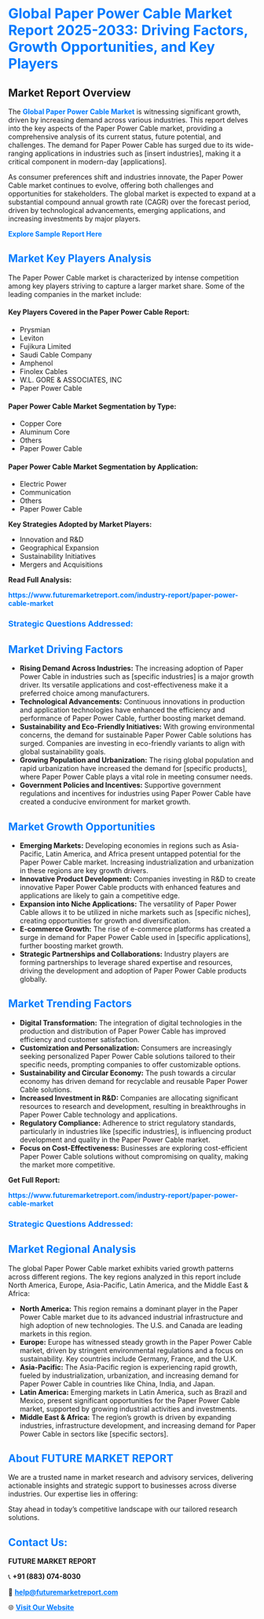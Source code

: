 <h1 style="color: #007BFF;">Global Paper Power Cable Market Report 2025-2033: Driving Factors, Growth Opportunities, and Key Players</h1>

<section id="overview">
<h2>Market Report Overview</h2>
<p>The <a href="https://www.futuremarketreport.com/industry-report/paper-power-cable-market" style="color: #007BFF; text-decoration: none;"><strong>Global Paper Power Cable Market</strong></a> is witnessing significant growth, driven by increasing demand across various industries. This report delves into the key aspects of the Paper Power Cable market, providing a comprehensive analysis of its current status, future potential, and challenges. The demand for Paper Power Cable has surged due to its wide-ranging applications in industries such as [insert industries], making it a critical component in modern-day [applications].</p>
<p>As consumer preferences shift and industries innovate, the Paper Power Cable market continues to evolve, offering both challenges and opportunities for stakeholders. The global market is expected to expand at a substantial compound annual growth rate (CAGR) over the forecast period, driven by technological advancements, emerging applications, and increasing investments by major players.</p>
</section>

<section id="overview">
<p><a href="https://www.futuremarketreport.com/request-sample/reportId=97472" style="color: #007BFF; text-decoration: none;"><strong>Explore Sample Report Here</strong></a></p>
</section>

<section id="key-players">
<h2 style="color: #007BFF;">Market Key Players Analysis</h2>
<p>The Paper Power Cable market is characterized by intense competition among key players striving to capture a larger market share. Some of the leading companies in the market include:</p>
<h4>Key Players Covered in the Paper Power Cable Report:</h4>
<ul><li>Prysmian</li><li>Leviton</li><li>Fujikura Limited</li><li>Saudi Cable Company</li><li>Amphenol</li><li>Finolex Cables</li><li>W.L. GORE &amp; ASSOCIATES, INC</li><li>Paper Power Cable</li></ul>
<h4>Paper Power Cable Market Segmentation by Type:</h4>
<ul><li>Copper Core</li><li>Aluminum Core</li><li>Others</li><li>Paper Power Cable</li></ul>

<h4>Paper Power Cable Market Segmentation by Application:</h4>
<ul><li>Electric Power</li><li>Communication</li><li>Others</li><li>Paper Power Cable</li></ul>
<p><strong>Key Strategies Adopted by Market Players:</strong></p>
<ul>
<li>Innovation and R&D</li>
<li>Geographical Expansion</li>
<li>Sustainability Initiatives</li>
<li>Mergers and Acquisitions</li>
</ul>
</section>

<section>
<p><strong>Read Full Analysis: </strong></p><a href="https://www.futuremarketreport.com/industry-report/paper-power-cable-market" style="color: #007BFF; text-decoration: none;"><strong>https://www.futuremarketreport.com/industry-report/paper-power-cable-market</strong></a>
<h3 style="color: #007BFF;">Strategic Questions Addressed:</h3>
</section>

<section id="driving-factors">
<h2 style="color: #007BFF;">Market Driving Factors</h2>
<ul>
<li><strong>Rising Demand Across Industries:</strong> The increasing adoption of Paper Power Cable in industries such as [specific industries] is a major growth driver. Its versatile applications and cost-effectiveness make it a preferred choice among manufacturers.</li>
<li><strong>Technological Advancements:</strong> Continuous innovations in production and application technologies have enhanced the efficiency and performance of Paper Power Cable, further boosting market demand.</li>
<li><strong>Sustainability and Eco-Friendly Initiatives:</strong> With growing environmental concerns, the demand for sustainable Paper Power Cable solutions has surged. Companies are investing in eco-friendly variants to align with global sustainability goals.</li>
<li><strong>Growing Population and Urbanization:</strong> The rising global population and rapid urbanization have increased the demand for [specific products], where Paper Power Cable plays a vital role in meeting consumer needs.</li>
<li><strong>Government Policies and Incentives:</strong> Supportive government regulations and incentives for industries using Paper Power Cable have created a conducive environment for market growth.</li>
</ul>
</section>

<section id="growth-opportunities">
<h2 style="color: #007BFF;">Market Growth Opportunities</h2>
<ul>
<li><strong>Emerging Markets:</strong> Developing economies in regions such as Asia-Pacific, Latin America, and Africa present untapped potential for the Paper Power Cable market. Increasing industrialization and urbanization in these regions are key growth drivers.</li>
<li><strong>Innovative Product Development:</strong> Companies investing in R&D to create innovative Paper Power Cable products with enhanced features and applications are likely to gain a competitive edge.</li>
<li><strong>Expansion into Niche Applications:</strong> The versatility of Paper Power Cable allows it to be utilized in niche markets such as [specific niches], creating opportunities for growth and diversification.</li>
<li><strong>E-commerce Growth:</strong> The rise of e-commerce platforms has created a surge in demand for Paper Power Cable used in [specific applications], further boosting market growth.</li>
<li><strong>Strategic Partnerships and Collaborations:</strong> Industry players are forming partnerships to leverage shared expertise and resources, driving the development and adoption of Paper Power Cable products globally.</li>
</ul>
</section>

<section id="trending-factors">
<h2 style="color: #007BFF;">Market Trending Factors</h2>
<ul>
<li><strong>Digital Transformation:</strong> The integration of digital technologies in the production and distribution of Paper Power Cable has improved efficiency and customer satisfaction.</li>
<li><strong>Customization and Personalization:</strong> Consumers are increasingly seeking personalized Paper Power Cable solutions tailored to their specific needs, prompting companies to offer customizable options.</li>
<li><strong>Sustainability and Circular Economy:</strong> The push towards a circular economy has driven demand for recyclable and reusable Paper Power Cable solutions.</li>
<li><strong>Increased Investment in R&D:</strong> Companies are allocating significant resources to research and development, resulting in breakthroughs in Paper Power Cable technology and applications.</li>
<li><strong>Regulatory Compliance:</strong> Adherence to strict regulatory standards, particularly in industries like [specific industries], is influencing product development and quality in the Paper Power Cable market.</li>
<li><strong>Focus on Cost-Effectiveness:</strong> Businesses are exploring cost-efficient Paper Power Cable solutions without compromising on quality, making the market more competitive.</li>
</ul>
</section>

<section>
<p><strong>Get Full Report: </strong></p><a href="https://www.futuremarketreport.com/industry-report/paper-power-cable-market" style="color: #007BFF; text-decoration: none;"><strong>https://www.futuremarketreport.com/industry-report/paper-power-cable-market</strong></a>
<h3 style="color: #007BFF;">Strategic Questions Addressed:</h3>
</section>


<section id="regional-analysis">
<h2 style="color: #007BFF;">Market Regional Analysis</h2>
<p>The global Paper Power Cable market exhibits varied growth patterns across different regions. The key regions analyzed in this report include North America, Europe, Asia-Pacific, Latin America, and the Middle East & Africa:</p>
<ul>
<li><strong>North America:</strong> This region remains a dominant player in the Paper Power Cable market due to its advanced industrial infrastructure and high adoption of new technologies. The U.S. and Canada are leading markets in this region.</li>
<li><strong>Europe:</strong> Europe has witnessed steady growth in the Paper Power Cable market, driven by stringent environmental regulations and a focus on sustainability. Key countries include Germany, France, and the U.K.</li>
<li><strong>Asia-Pacific:</strong> The Asia-Pacific region is experiencing rapid growth, fueled by industrialization, urbanization, and increasing demand for Paper Power Cable in countries like China, India, and Japan.</li>
<li><strong>Latin America:</strong> Emerging markets in Latin America, such as Brazil and Mexico, present significant opportunities for the Paper Power Cable market, supported by growing industrial activities and investments.</li>
<li><strong>Middle East & Africa:</strong> The region’s growth is driven by expanding industries, infrastructure development, and increasing demand for Paper Power Cable in sectors like [specific sectors].</li>
</ul>
</section>

<footer>
<h2 style="color: #007BFF;">About FUTURE MARKET REPORT</h2>
<p>We are a trusted name in market research and advisory services, delivering actionable insights and strategic support to businesses across diverse industries. Our expertise lies in offering:</p>

<p>Stay ahead in today’s competitive landscape with our tailored research solutions.</p>

<h2 style="color: #007BFF;">Contact Us:</h2>
<p><strong>FUTURE MARKET REPORT</strong></p>
<p>📞 <strong>+91 (883) 074-8030</strong></p>
<p>📧 <strong><a href="mailto:help@futuremarketreport.com" style="color: #007BFF;">help@futuremarketreport.com</a></strong></p>
<p>🌐 <strong><a href="https://www.futuremarketreport.com/" style="color: #007BFF;">Visit Our Website</a></strong></p>
</footer>